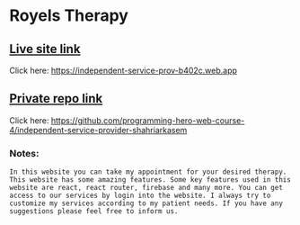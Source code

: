 # Royels Therapy

## [Live site link](https://independent-service-prov-b402c.web.app )
Click here: https://independent-service-prov-b402c.web.app 

## [Private repo link]( https://github.com/programming-hero-web-course-4/independent-service-provider-shahriarkasem  )
Click here:  https://github.com/programming-hero-web-course-4/independent-service-provider-shahriarkasem  

### Notes:
`In this website you can take my appointment for your desired therapy. This website has some amazing features. Some key features used in this website are react, react router, firebase and many more. You can get access to our services by login into the website. I always try to customize my services according to my patient needs. If you have any suggestions please feel free to inform us.`